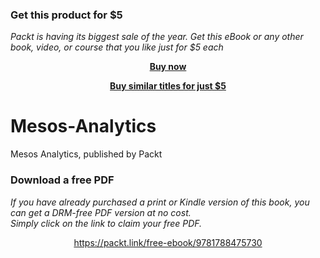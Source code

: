 
### Get this product for $5

<i>Packt is having its biggest sale of the year. Get this eBook or any other book, video, or course that you like just for $5 each</i>


<b><p align='center'>[Buy now](https://packt.link/9781788475730)</p></b>


<b><p align='center'>[Buy similar titles for just $5](https://subscription.packtpub.com/search)</p></b>


# Mesos-Analytics
Mesos Analytics, published by Packt
### Download a free PDF

 <i>If you have already purchased a print or Kindle version of this book, you can get a DRM-free PDF version at no cost.<br>Simply click on the link to claim your free PDF.</i>
<p align="center"> <a href="https://packt.link/free-ebook/9781788475730">https://packt.link/free-ebook/9781788475730 </a> </p>